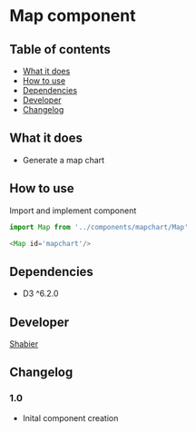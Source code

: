 # Map component

## Table of contents
  - [What it does](#what-it-does)
  - [How to use](#how-to-use)
  - [Dependencies](#dependencies)
  - [Developer](#developer)
  - [Changelog](#changelog)

## What it does 
* Generate a map chart

## How to use
Import and implement component
```js
import Map from '../components/mapchart/Map'

<Map id='mapchart'/>
```

## Dependencies
* D3 ^6.2.0

## Developer
[Shabier](https://www.github.com/sjagoori)

## Changelog
### 1.0
* Inital component creation